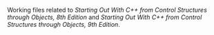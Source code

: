 Working files related to *Starting Out With C++ from Control Structures through Objects, 8th Edition* and *Starting Out With C++ from Control Structures through Objects, 9th Edition*.